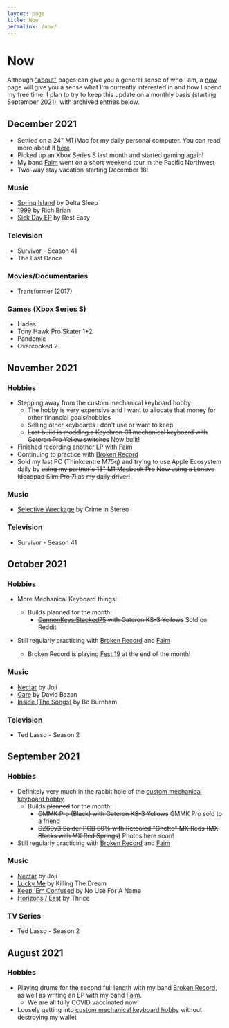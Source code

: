 ```yaml
---
layout: page
title: Now
permalink: /now/
---
```

# Now
Although ["about"](/) pages can give you a general sense of who I am, a [now](https://nownownow.com/about) page will give you a sense what I'm currently interested in and how I spend my free time. I plan to try to keep this update on a monthly basis (starting September 2021), with archived entries below.


## December 2021
* Settled on a 24" M1 iMac for my daily personal computer. You can read more about it [here](/blog/2021/12/18/back-to-mac/).
* Picked up an Xbox Series S last month and started gaming again!
* My band [Faim](https://faim.bandcamp.com) went on a short weekend tour in the Pacific Northwest
* Two-way stay vacation starting December 18!

### Music
* [Spring Island](https://deltasleep.bandcamp.com/album/spring-island) by Delta Sleep
* [1999](https://us.7digital.com/artist/rich-brian/release/1999-12743826) by Rich Brian
* [Sick Day EP](https://resteasypunx.bandcamp.com/album/sick-day-ep) by Rest Easy

### Television
* Survivor - Season 41 
* The Last Dance 

### Movies/Documentaries
* [Transformer (2017)](https://www.imdb.com/title/tt7935784/)

### Games (Xbox Series S)
* Hades
* Tony Hawk Pro Skater 1+2
* Pandemic
* Overcooked 2

## November 2021

### Hobbies
* Stepping away from the custom mechanical keyboard hobby
	- The hobby is very expensive and I want to allocate that money for other financial goals/hobbies
	- Selling other keyboards I don't use or want to keep
	- ~~Last build is modding a Keychron C1 mechanical keyboard with Gateron Pro Yellow switches~~ Now built!
* Finished recording another LP with [Faim](https://faim.bandcamp.com)
* Continuing to practice with [Broken Record](https://brokenrecordisaband.com)
* Sold my last PC (Thinkcentre M75q) and trying to use Apple Ecosystem daily by ~~using my partner's 13" M1 Macbook Pro~~ ~~Now using a Lenovo Ideadpad Slim Pro 7i as my daily driver!~~

### Music
* [Selective Wreckage](https://bridge9.bandcamp.com/album/selective-wreckage) by Crime in Stereo

### Television
* Survivor - Season 41

## October 2021

### Hobbies
* More Mechanical Keyboard things!
	+ Builds planned for the month:
		- ~~[CannonKeys Stacked75](https://cannonkeys.com/collections/keyboard-kits/products/stacked75-keyboard-kit) with Gateron KS-3 Yellows~~ Sold on Reddit 

* Still regularly practicing with [Broken Record](https://brokenrecordisaband.com) and [Faim](https://faim.bandcamp.com)
	+ Broken Record is playing [Fest 19](https://thefestfl.com/) at the end of the month!


### Music
* [Nectar](https://shop.jojimusic.com/products/nectar-digital-album) by Joji 
* [Care](https://davidbazan.bandcamp.com/album/care) by David Bazan
* [Inside (The Songs)](https://us.7digital.com/artist/bo-burnham/release/inside-the-songs-explicit-16438118?f=20%2C19%2C12%2C16%2C17%2C9%2C2) by Bo Burnham

### Television
* Ted Lasso - Season 2

## September 2021

### Hobbies

* Definitely very much in the rabbit hole of the [custom mechanical keyboard hobby](https://paramountkeeb.com/pages/what-are-custom-keyboards)
	+ Builds ~~planned~~ for the month:
		- ~~GMMK Pro (Black) with Gateron KS-3 Yellows~~ GMMK Pro sold to a friend
		- ~~DZ60v3 Solder PCB 60% with Retooled "Ghetto" MX Reds (MX Blacks with MX Red Springs)~~ Photos here soon!
* Still regularly practicing with [Broken Record](https://brokenrecordisaband.com) and [Faim](https://faim.bandcamp.com)

### Music 
* [Nectar](https://shop.jojimusic.com/products/nectar-digital-album) by Joji 
* [Lucky Me](https://killingthedream.bandcamp.com/album/lucky-me) by Killing The Dream
* [Keep 'Em Confused](https://nouseforaname.bandcamp.com/album/keep-them-confused) by No Use For A Name 
* [Horizons / East](https://officialthrice.bandcamp.com/album/horizons-east) by Thrice

### TV Series
* Ted Lasso - Season 2

## August 2021

### Hobbies
* Playing drums for the second full length with my band [Broken Record](https://brokenrecordisaband.com), as well as writing an EP with my band [Faim](https://faim.bandcamp.com).
	+ We are all fully COVID vaccinated now!
* Loosely getting into [custom mechanical keyboard hobby](https://www.youtube.com/watch?v=xzWm40Tq4F4) without destroying my wallet


